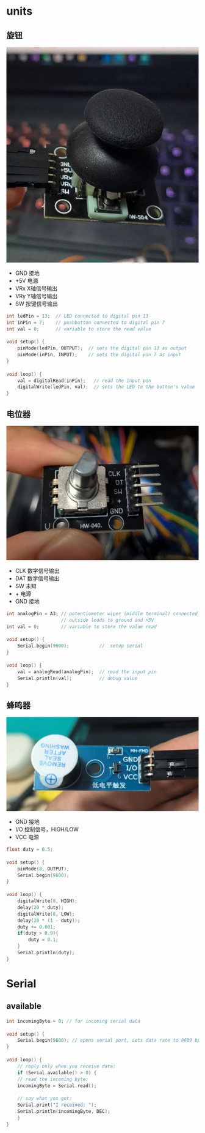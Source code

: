 # units


## 旋钮
![alt text](assets/983adc1e242e0bda8eb94526bfa5ef9.jpg)
+ GND 接地
+ +5V 电源
+ VRx X轴信号输出
+ VRy Y轴信号输出
+ SW 按键信号输出

```cpp
int ledPin = 13;  // LED connected to digital pin 13
int inPin = 7;    // pushbutton connected to digital pin 7
int val = 0;      // variable to store the read value

void setup() {
    pinMode(ledPin, OUTPUT);  // sets the digital pin 13 as output
    pinMode(inPin, INPUT);    // sets the digital pin 7 as input
}

void loop() {
    val = digitalRead(inPin);   // read the input pin
    digitalWrite(ledPin, val);  // sets the LED to the button's value
}
```

## 电位器
![alt text](assets/18f13736c56217409fc177b8ebf90af.jpg)
+ CLK 数字信号输出
+ DAT 数字信号输出
+ SW 未知
+ \+ 电源
+ GND 接地

```cpp
int analogPin = A3; // potentiometer wiper (middle terminal) connected to analog pin 3
                    // outside leads to ground and +5V
int val = 0;        // variable to store the value read

void setup() {
    Serial.begin(9600);           //  setup serial
}

void loop() {
    val = analogRead(analogPin);  // read the input pin
    Serial.println(val);          // debug value
}

```

## 蜂鸣器
![alt text](assets/58dec32c6ad4d0b35b4f6ca0df119e3.jpg)
+ GND 接地
+ I/O 控制信号，HIGH/LOW
+ VCC 电源

```cpp
float duty = 0.5;

void setup() {
    pinMode(8, OUTPUT);
    Serial.begin(9600); 
}

void loop() {
    digitalWrite(8, HIGH);
    delay(20 * duty);
    digitalWrite(8, LOW);
    delay(20 * (1 - duty));
    duty += 0.001;
    if(duty > 0.9){
        duty = 0.1;
    }
    Serial.println(duty);
}
```

# Serial

## available

```cpp
int incomingByte = 0; // for incoming serial data

void setup() {
    Serial.begin(9600); // opens serial port, sets data rate to 9600 bps
}

void loop() {
    // reply only when you receive data:
    if (Serial.available() > 0) {
    // read the incoming byte:
    incomingByte = Serial.read();

    // say what you got:
    Serial.print("I received: ");
    Serial.println(incomingByte, DEC);
    }
}
``` 

